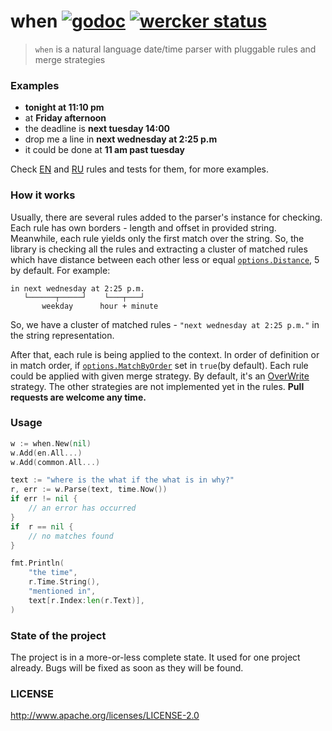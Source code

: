 # when [![godoc](http://img.shields.io/badge/godoc-reference-blue.svg?style=flat)](https://godoc.org/github.com/olebedev/when) [![wercker status](https://app.wercker.com/status/a04ca8246bf35621b2665a73c1ed765f/s/master "wercker status")](https://app.wercker.com/project/byKey/a04ca8246bf35621b2665a73c1ed765f)

> `when` is a natural language date/time parser with pluggable rules and merge strategies

### Examples

* **tonight at 11:10 pm**
* at **Friday afternoon**
* the deadline is **next tuesday 14:00**
* drop me a line in **next wednesday at 2:25 p.m**
* it could be done at **11 am past tuesday**

Check [EN](https://github.com/olebedev/when/blob/master/rules/en) and [RU](https://github.com/olebedev/when/blob/master/rules/ru) rules and tests for them, for more examples.

### How it works

Usually, there are several rules added to the parser's instance for checking. Each rule has own borders - length and offset in provided string. Meanwhile, each rule yields only the first match over the string. So, the library is checking all the rules and extracting a cluster of matched rules which have distance between each other less or equal [`options.Distance`](https://github.com/olebedev/when/blob/master/when.go#L141-L144), 5 by default. For example:

```
in next wednesday at 2:25 p.m.
   └──────┬─────┘    └───┬───┘
   	   weekday      hour + minute
```

So, we have a cluster of matched rules - `"next wednesday at 2:25 p.m."` in the string representation. 

After that, each rule is being applied to the context. In order of definition or in match order, if [`options.MatchByOrder`](https://github.com/olebedev/when/blob/master/when.go#L141-L144) set in `true`(by default). Each rule could be applied with given merge strategy. By default, it's an [OverWrite](https://github.com/olebedev/when/blob/master/rules/rules.go#L13) strategy. The other strategies are not implemented yet in the rules. **Pull requests are welcome any time.**

### Usage

```go
w := when.New(nil)
w.Add(en.All...)
w.Add(common.All...)

text := "where is the what if the what is in why?"
r, err := w.Parse(text, time.Now())
if err != nil {
	// an error has occurred
}
if  r == nil {
 	// no matches found
}

fmt.Println(
	"the time",
	r.Time.String(),
	"mentioned in",
	text[r.Index:len(r.Text)],
)
```

### State of the project

The project is in a more-or-less complete state. It used for one project already. Bugs will be fixed as soon as they will be found.

### LICENSE

http://www.apache.org/licenses/LICENSE-2.0

